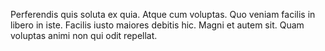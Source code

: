 Perferendis quis soluta ex quia. Atque cum voluptas. Quo veniam facilis in libero in iste. Facilis iusto maiores debitis hic. Magni et autem sit. Quam voluptas animi non qui odit repellat.